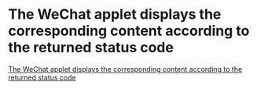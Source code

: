# The WeChat applet displays the corresponding content according to the returned status code
[The WeChat applet displays the corresponding content according to the returned status code](https://aiwithcloud.com/2022/09/19/the_wechat_applet_displays_the_corresponding_content_according_to_the_returned_status_code/)